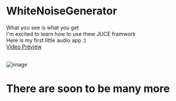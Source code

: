 # WhiteNoiseGenerator

What you see is what you get <br>
I'm excited to learn how to use thew JUCE framwork <br>
Here is my first little audio app :) <br><a href="https://www.google.com/" target="_blank">Video Preview</a><br><br>

![image](https://user-images.githubusercontent.com/7868565/185666116-cb26ec9d-ba5a-441a-9059-96524a125a43.png)


<h1>There are soon to be many more<h1<
